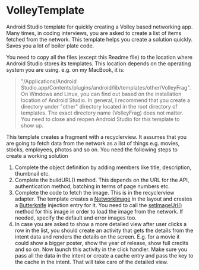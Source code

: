# VolleyTemplate
Android Studio template for quickly creating a Volley based networking app. Many times, in coding interviews, you are asked to create a list of items fetched from the network. This template helps you create a solution quickly. Saves you a lot of boiler plate code.

You need to copy all the files (except this Readme file) to the location where Android Studio stores its templates. This location depends on the operating system you are using. e.g. on my MacBook, it is:
>"/Applications/Android Studio.app/Contents/plugins/android/lib/templates/other/VolleyFrag".
On Windows and Linux, you can find out based on the installation location of Android Studio. In general, I recommend that you create a directory under "other" directory located in the root directory of templates. The exact directory name (VolleyFrag) does not matter. You need to close and reopen Android Studio for this template to show up.

This template creates a fragment with a recyclerview. It assumes that you are going to fetch data from the network as a list of things e.g. movies, stocks, employees, photos and so on. You need the following steps to create a working solution
1. Complete the object definition by adding members like title, description, thumbnail etc.
2. Complete the buildURL() method. This depends on the URL for the API, authentication method, batching in terms of page numbers etc.
3. Complete the code to fetch the image. This is in the recyclerview adapter. The template creates a [NetworkImage](https://github.com/google/volley/blob/master/src/main/java/com/android/volley/toolbox/NetworkImageView.java) in the layout and creates a [Butterknife](http://jakewharton.github.io/butterknife/) injection entry for it. You need to call the [setImageUrl()](https://github.com/google/volley/blob/536c1b741d18395a8aa041de484f3dc46fb57692/src/main/java/com/android/volley/toolbox/NetworkImageView.java#L76) method for this image in order to load the image from the network. If needed, specify the default and error images too.
4. In case you are asked to show a more detailed view after user clicks a row in the list, you should create an activity that gets the details from the intent data and renders the details on the screen. E.g. for a movie it could show a bigger poster, show the year of release, show full credits and so on. Now launch this activity in the click handler. Make sure you pass all the data in the intent or create a cache entry and pass the key to the cache in the intent. That will take care of the detailed view.


